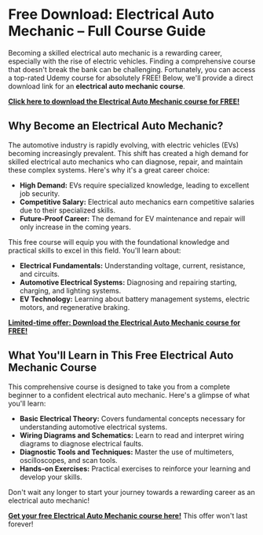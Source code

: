 # Free Download: Electrical Auto Mechanic – Full Course Guide

Becoming a skilled electrical auto mechanic is a rewarding career, especially with the rise of electric vehicles. Finding a comprehensive course that doesn't break the bank can be challenging. Fortunately, you can access a top-rated Udemy course for absolutely FREE! Below, we'll provide a direct download link for an **electrical auto mechanic course**.

[**Click here to download the Electrical Auto Mechanic course for FREE!**](https://udemywork.com/electrical-auto-mechanic)

## Why Become an Electrical Auto Mechanic?

The automotive industry is rapidly evolving, with electric vehicles (EVs) becoming increasingly prevalent. This shift has created a high demand for skilled electrical auto mechanics who can diagnose, repair, and maintain these complex systems. Here's why it's a great career choice:

*   **High Demand:** EVs require specialized knowledge, leading to excellent job security.
*   **Competitive Salary:** Electrical auto mechanics earn competitive salaries due to their specialized skills.
*   **Future-Proof Career:** The demand for EV maintenance and repair will only increase in the coming years.

This free course will equip you with the foundational knowledge and practical skills to excel in this field. You'll learn about:

*   **Electrical Fundamentals:** Understanding voltage, current, resistance, and circuits.
*   **Automotive Electrical Systems:** Diagnosing and repairing starting, charging, and lighting systems.
*   **EV Technology:** Learning about battery management systems, electric motors, and regenerative braking.

[**Limited-time offer: Download the Electrical Auto Mechanic course for FREE!**](https://udemywork.com/electrical-auto-mechanic)

## What You'll Learn in This Free Electrical Auto Mechanic Course

This comprehensive course is designed to take you from a complete beginner to a confident electrical auto mechanic. Here's a glimpse of what you'll learn:

*   **Basic Electrical Theory:** Covers fundamental concepts necessary for understanding automotive electrical systems.
*   **Wiring Diagrams and Schematics:** Learn to read and interpret wiring diagrams to diagnose electrical faults.
*   **Diagnostic Tools and Techniques:** Master the use of multimeters, oscilloscopes, and scan tools.
*   **Hands-on Exercises:** Practical exercises to reinforce your learning and develop your skills.

Don't wait any longer to start your journey towards a rewarding career as an electrical auto mechanic!

[**Get your free Electrical Auto Mechanic course here!**](https://udemywork.com/electrical-auto-mechanic) This offer won't last forever!

